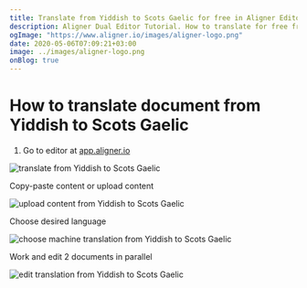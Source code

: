 ```yaml
---
title: Translate from Yiddish to Scots Gaelic for free in Aligner Editor
description: Aligner Dual Editor Tutorial. How to translate for free from Yiddish to Scots Gaelic. Aligner is multilingual document management platform. 
ogImage: "https://www.aligner.io/images/aligner-logo.png"
date: 2020-05-06T07:09:21+03:00
image: ../images/aligner-logo.png
onBlog: true
---
```


# How to translate document from Yiddish to Scots Gaelic

1. Go to editor at [app.aligner.io](https://app.aligner.io "Aligner App web page")

![translate from Yiddish to Scots Gaelic](../aligner-blank-editor.png "translate from Yiddish to Scots Gaelic")

Copy-paste content or upload content

![upload content from Yiddish to Scots Gaelic](../aligner-uploaded-document.png "upload content from Yiddish to Scots Gaelic")

Choose desired language

![choose machine translation from Yiddish to Scots Gaelic](../aligner-language-dropdown.png "choose machine translation from Yiddish to Scots Gaelic")

Work and edit 2 documents in parallel

![edit translation from Yiddish to Scots Gaelic](../aligner-double-sitded-editor.png "edit translation from Yiddish to Scots Gaelic")


